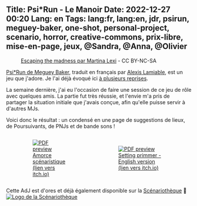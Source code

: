 Title: Psi*Run - Le Manoir
Date: 2022-12-27 00:20
Lang: en
Tags: lang:fr, lang:en, jdr, psirun, meguey-baker, one-shot, personal-project, scenario, horror, creative-commons, prix-libre, mise-en-page, jeux, @Sandra, @Anna, @Olivier
---

<figure>
  <img alt="" src="images/2022/12/escaping_the_madness_by_thesimplylexi.jpg">
  <figcaption><a href="https://www.deviantart.com/thesimplylexi/art/Escaping-the-madness-669762771">Escaping the madness par Martina Lexi</a> - CC BY-NC-SA</figcaption>
</figure>

[Psi*Run de Meguey Baker](http://nightskygames.com/welcome/game/PsiRun),
traduit en français par [Alexis Lamiable](https://electric-goat.net/products/1),
est un jeu que j'adore. Je l'ai déjà évoqué ici [à plusieurs reprises](tag/psirun.html).

La semaine dernière, j'ai eu l'occasion de faire une session de ce jeu de rôle avec quelques amis. La partie fut très réussie, et l'envie m'a pris de partager la situation initiale que j'avais conçue, afin qu'elle puisse servir à d'autres MJs.

Voici donc le résultat : un condensé en une page de suggestions de lieux, de Poursuivants, de PNJs et de bande sons !

<div class="side-by-side">
  <a href="https://lucas-c.itch.io/psirun-le-manoir">
    <figure>
      <img alt="PDF preview" src="images/2022/12/PsiRun-LeManoir-pdf-thumb.jpg">
      <figcaption>Amorce scénaristique (lien vers itch.io)</figcaption>
    </figure>
  </a>
  <a href="https://lucas-c.itch.io/psirun-the-manor">
    <figure>
      <img alt="PDF preview" src="images/2022/12/PsiRun-TheManor-pdf-thumb.jpg">
      <figcaption>Setting primmer - English version (lien vers itch.io)</figcaption>
    </figure>
  </a>
</div>

Cette AdJ est d'ores et déjà également disponible sur la [Scénariothèque](https://www.scenariotheque.org/Document/info_jeu.php?f_id_jeu=424) 🐲
[![Logo de la Scénariothèque](images/2022/12/scenariotheque-logo.png)](https://www.scenariotheque.org)

<style>
@media (min-width:768px) {
  .side-by-side {
    display: flex;
    justify-content: center;
    align-items: center;
  }
  .side-by-side > * { margin: 0 2rem; }
}
</style>

<!-- Com'
* [x] https://www.scenariotheque.org/Document/info_doc.php?id_doc=10740
      -> référence : https://chezsoi.org/lucas/jdr/PsiRun-LeManoir.pdf
                   & https://chezsoi.org/lucas/jdr/PsiRun-LeManoir-PrinterFriendly.pdf
* [x] https://lucas-c.itch.io/psirun-le-manoir
* [x] https://electric-goat.net/forums/2
* [x] https://discord.com/channels/805515399260405770/805515651493920778/1057093087471620167
* [x] https://lumpley.itch.io/psirun -> https://itch.io/post/7091711
* [x] https://www.casusno.fr/viewtopic.php?p=2134040#p2134040
-->

